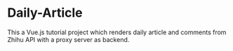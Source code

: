 # Daily-Article
This a Vue.js tutorial project which renders daily article and comments from Zhihu API with a proxy server as backend.
